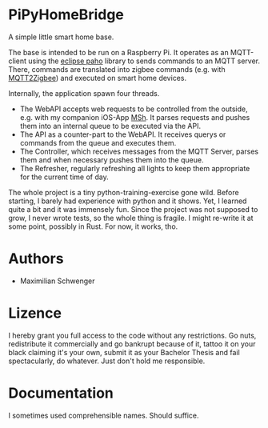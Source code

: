 # PiPyHomeBridge
A simple little smart home base.

The base is intended to be run on a Raspberry Pi. It operates as an MQTT-client using the [eclipse paho](https://www.eclipse.org/paho/) library to sends commands to an MQTT server. There, commands are translated into zigbee commands (e.g. with [MQTT2Zigbee](https://www.zigbee2mqtt.io)) and executed on smart home devices.

Internally, the application spawn four threads.
* The WebAPI accepts web requests to be controlled from the outside, e.g. with my companion iOS-App [MSh]().  It parses requests and pushes them into an internal queue to be executed via the API.
* The API as a counter-part to the WebAPI.  It receives querys or commands from the queue and executes them.
* The Controller, which receives messages from the MQTT Server, parses them and when necessary pushes them into the queue.
* The Refresher, regularly refreshing all lights to keep them appropriate for the current time of day.

The whole project is a tiny python-training-exercise gone wild.  Before starting, I barely had experience with python and it shows.  Yet, I learned quite a bit and it was immensely fun.  Since the project was not supposed to grow, I never wrote tests, so the whole thing is fragile.  I might re-write it at some point, possibly in Rust. For now, it works, tho.

# Authors
* Maximilian Schwenger

# Lizence
I hereby grant you full access to the code without any restrictions.  Go nuts, redistribute it commercially and go bankrupt because of it, tattoo it on your black claiming it's your own, submit it as your Bachelor Thesis and fail spectacularly, do whatever.  Just don't hold me responsible.

# Documentation
I sometimes used comprehensible names.  Should suffice.